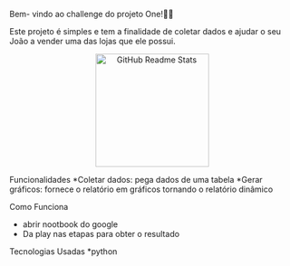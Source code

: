 Bem- vindo ao challenge do projeto One!👋🏻

Este projeto é simples e tem a finalidade de coletar dados e ajudar o seu João a vender uma das lojas que ele possui.

<p align="center">
 <img width="200px" src=https://i.pinimg.com/736x/be/1d/4d/be1d4d99dfa9a7a093ac5e14c41ed661.jpg=for-the-badge&logo=Canva&logoColor=white align="center" alt="GitHub Readme Stats" />
</p>

Funcionalidades
*Coletar dados: pega dados de uma tabela
*Gerar gráficos: fornece o relatório em gráficos tornando o relatório dinâmico

Como Funciona
* abrir nootbook do google
* Da play nas etapas para obter o resultado

Tecnologias Usadas
*python
